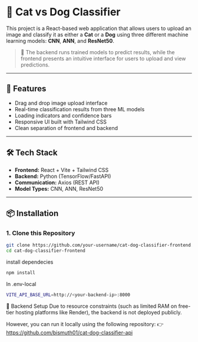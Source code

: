 # 🐾 Cat vs Dog Classifier

This project is a React-based web application that allows users to upload an image and classify it as either a **Cat** or a **Dog** using three different machine learning models: **CNN**, **ANN**, and **ResNet50**.

> 🧠 The backend runs trained models to predict results, while the frontend presents an intuitive interface for users to upload and view predictions.

---

## 🚀 Features

- Drag and drop image upload interface
- Real-time classification results from three ML models
- Loading indicators and confidence bars
- Responsive UI built with Tailwind CSS
- Clean separation of frontend and backend

---

## 🛠️ Tech Stack

- **Frontend:** React + Vite + Tailwind CSS
- **Backend:** Python (TensorFlow/FastAPI)
- **Communication:** Axios (REST API)
- **Model Types:** CNN, ANN, ResNet50

---

## 📦 Installation

### 1. Clone this Repository

```bash
git clone https://github.com/your-username/cat-dog-classifier-frontend.git
cd cat-dog-classifier-frontend
```
install dependecies 
```bash
npm install
```
In .env-local
```bash
VITE_API_BASE_URL=http://<your-backend-ip>:8000
```
🔗 Backend Setup
Due to resource constraints (such as limited RAM on free-tier hosting platforms like Render), the backend is not deployed publicly.

However, you can run it locally using the following repository:
👉 https://github.com/bismuth01/cat-dog-classifier-api
